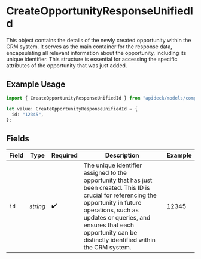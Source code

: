 # CreateOpportunityResponseUnifiedId

This object contains the details of the newly created opportunity within the CRM system. It serves as the main container for the response data, encapsulating all relevant information about the opportunity, including its unique identifier. This structure is essential for accessing the specific attributes of the opportunity that was just added.

## Example Usage

```typescript
import { CreateOpportunityResponseUnifiedId } from "apideck/models/components";

let value: CreateOpportunityResponseUnifiedId = {
  id: "12345",
};
```

## Fields

| Field                                                                                                                                                                                                                                                                    | Type                                                                                                                                                                                                                                                                     | Required                                                                                                                                                                                                                                                                 | Description                                                                                                                                                                                                                                                              | Example                                                                                                                                                                                                                                                                  |
| ------------------------------------------------------------------------------------------------------------------------------------------------------------------------------------------------------------------------------------------------------------------------ | ------------------------------------------------------------------------------------------------------------------------------------------------------------------------------------------------------------------------------------------------------------------------ | ------------------------------------------------------------------------------------------------------------------------------------------------------------------------------------------------------------------------------------------------------------------------ | ------------------------------------------------------------------------------------------------------------------------------------------------------------------------------------------------------------------------------------------------------------------------ | ------------------------------------------------------------------------------------------------------------------------------------------------------------------------------------------------------------------------------------------------------------------------ |
| `id`                                                                                                                                                                                                                                                                     | *string*                                                                                                                                                                                                                                                                 | :heavy_check_mark:                                                                                                                                                                                                                                                       | The unique identifier assigned to the opportunity that has just been created. This ID is crucial for referencing the opportunity in future operations, such as updates or queries, and ensures that each opportunity can be distinctly identified within the CRM system. | 12345                                                                                                                                                                                                                                                                    |